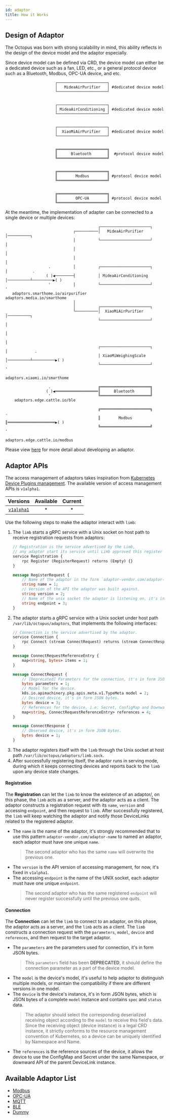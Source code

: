 ```yaml
---
id: adaptor
title: How it Works
---
```


## Design of Adaptor

The Octopus was born with strong scalability in mind, this ability reflects in the design of the device model and the adaptor especially.

Since device model can be defined via CRD, the device model can either be a dedicated device such as a fan, LED, etc., or a general protocol device such as a Bluetooth, Modbus, OPC-UA device, and etc.

```text
                      ┌──────────────────────┐
                      │   MideaAirPurifier   │ #dedicated device model
                      └──────────────────────┘
                                                     
                                                     
                      ┌──────────────────────┐
                      │ MideaAirConditioning │ #dedicated device model
                      └──────────────────────┘
                                             
                                             
                      ┌──────────────────────┐
                      │  XiaoMiAirPurifier   │ #dedicated device model
                      └──────────────────────┘
                                             

                      ╔══════════════════════╗
                      ║      Bluetooth       ║  #protocol device model
                      ╚══════════════════════╝

                                             
                      ╔══════════════════════╗
                      ║        Modbus        ║ #protocol device model
                      ╚══════════════════════╝

                                             
                      ╔══════════════════════╗
                      ║        OPC-UA        ║ #protocol device model
                      ╚══════════════════════╝
```

At the meantime, the implementation of adapter can be connected to a single device or multiple devices:

```text
                                         ┌──────────────────────┐                                           
                              ┌──────────│   MideaAirPurifier   │──────────┐                                
                              │          └──────────────────────┘          │                                
                              │                                            │                                
                              │                                            │                                
                   .          │          ┌──────────────────────┐          │           .                    
                  ( )◀────────┤          │ MideaAirConditioning │──────────┴─────────▶( )                   
                   '          │          └──────────────────────┘                      '                    
   adaptors.smarthome.io/airpurifier                                      adaptors.media.io/smarthome       
                              │                                                                             
                              │          ┌──────────────────────┐                                           
                              └──────────│  XiaoMiAirPurifier   │──────────┐                                
                                         └──────────────────────┘          │                                
                                                                           │                                
                                                                           │                                
                                         ┌──────────────────────┐          │            .                   
                                         │ XiaoMiWeighingScale  │──────────┴──────────▶( )                  
                                         └──────────────────────┘                       '                   
                                                                          adaptors.xiaomi.io/smarthome      
                                                                                                            
                   .                     ╔══════════════════════╗                                           
                  ( )◀═══════════════════║      Bluetooth       ║                                           
                   '                     ╚══════════════════════╝                                           
    adaptors.edge.cattle.io/ble                                                                       
                                                                                                            
                                         ╔══════════════════════╗                       .                   
                                         ║        Modbus        ║═════════════════════▶( )                  
                                         ╚══════════════════════╝                       '                   
                                                                         adaptors.edge.cattle.io/modbus     
```

Please view [here](../develop.md) for more detail about developing an adaptor.

## Adaptor APIs

The access management of adaptors takes inspiration from [Kubernetes Device Plugins management](https://kubernetes.io/docs/concepts/extend-kubernetes/compute-storage-net/device-plugins/). The available version of access management APIs is `v1alpha1`.

|  Versions | Available | Current |
|:---:|:---:|:---:|
|  [`v1alpha1`](./design_of_adaptor.md) | * | * |

Use the following steps to make the adaptor interact with `limb`:

1. The `limb` starts a gRPC service with a Unix socket on host path to receive registration requests from adaptors:
    ```proto
    // Registration is the service advertised by the Limb,
    // any adaptor start its service until Limb approved this register request.
    service Registration {
        rpc Register (RegisterRequest) returns (Empty) {}
    }
    
    message RegisterRequest {
        // Name of the adaptor in the form `adaptor-vendor.com/adaptor-name`.
        string name = 1;
        // Version of the API the adaptor was built against.
        string version = 2;
        // Name of the unix socket the adaptor is listening on, it's in the form `*.sock`.
        string endpoint = 3;
    }
    ```
1. The adaptor starts a gRPC service with a Unix socket under host path `/var/lib/octopus/adaptors`, that implements the following interfaces:
    ```proto
    // Connection is the service advertised by the adaptor.
    service Connection {
        rpc Connect (stream ConnectRequest) returns (stream ConnectResponse) {}
    }
    
    message ConnectRequestReferenceEntry {
        map<string, bytes> items = 1;
    }
    
    message ConnectRequest {
        // [Deprecated] Parameters for the connection, it's in form JSON bytes.
        bytes parameters = 1;
        // Model for the device.
        k8s.io.apimachinery.pkg.apis.meta.v1.TypeMeta model = 2;
        // Desired device, it's in form JSON bytes.
        bytes device = 3;
        // References for the device, i.e: Secret, ConfigMap and Downward API.
        map<string, ConnectRequestReferenceEntry> references = 4;
    }
    
    message ConnectResponse {
        // Observed device, it's in form JSON bytes.
        bytes device = 1;
    }
    ```
1. The adaptor registers itself with the `limb` through the Unix socket at host path `/var/lib/octopus/adaptors/limb.sock`.
1. After successfully registering itself, the adaptor runs in serving mode, during which it keeps connecting devices and reports back to the `limb` upon any device state changes.

#### Registration

The **Registration** can let the `limb` to know the existence of an adaptor/, on this phase, the `limb` acts as a server, and the adaptor acts as a client. The adaptor constructs a registration request with its `name`, `version` and accessing `endpoint`, and then request to `limb`. After successfully registered, the `limb` will keep watching the adaptor and notify those DeviceLinks related to the registered adaptor.

- The `name` is the name of the adaptor, it's strongly recommended that to use this pattern `adaptor-vendor.com/adaptor-name` to named an adaptor, each adaptor must have one unique `name`.
    > The second adaptor who has the same `name` will overwrite the previous one.
- The `version` is the API version of accessing management, for now, it's fixed in `v1alpha1`.
- The accessing `endpoint` is the name of the UNIX socket, each adaptor must have one unique `endpoint`. 
    > The second adaptor who has the same registered `endpoint` will never register successfully until the previous one quits.

#### Connection

The **Connection** can let the `limb` to connect to an adaptor, on this phase, the adaptor acts as a server, and the `limb` acts as a client. The `limb` constructs a connection request with the `parameters`, `model`, `device` and `references`, and then request to the target adaptor.

- The `parameters` are the parameters used for connection, it's in form JSON bytes.
    > This `parameters` field has been **DEPRECATED**, it should define the connection parameter as a part of the device model.
- The `model` is the device's model, it's useful to help adaptor to distinguish multiple models, or maintain the compatibility if there are different versions in one model.
- The `device` is the device's instance, it's in form JSON bytes, which is JSON bytes of a complete `model` instance and contains `spec` and `status` data.
    > The adaptor should select the corresponding deserialized receiving object according to the `model` to receive this field's data.
    > Since the receiving object (device instance) is a legal CRD instance, it strictly conforms to the resource management convention of Kubernetes, so a device can be uniquely identified by Namespace and Name.
- The `references` is the reference sources of the device, it allows the device to use the ConfigMap and Secret under the same Namespace, or downward API of the parent DeviceLink instance.

## Available Adaptor List

- [Modbus](./modbus)
- [OPC-UA](./opc-ua)
- [MQTT](./mqtt)
- [BLE](./ble)
- [Dummy](./dummy)
